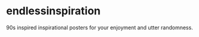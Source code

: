 endlessinspiration
==================

90s inspired inspirational posters for your enjoyment and utter randomness.